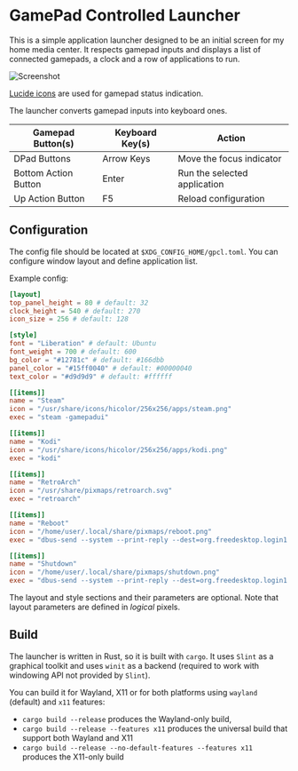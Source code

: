 # GamePad Controlled Launcher

This is a simple application launcher designed to be an initial screen for my home media center.
It respects gamepad inputs and displays a list of connected gamepads,
a clock and a row of applications to run.

![Screenshot](screenshot.png)

[Lucide icons](https://lucide.dev/) are used for gamepad status indication.

The launcher converts gamepad inputs into keyboard ones.

| Gamepad Button(s)    | Keyboard Key(s) | Action                       |
|----------------------|-----------------|------------------------------|
| DPad Buttons         | Arrow Keys      | Move the focus indicator     |
| Bottom Action Button | Enter           | Run the selected application |
| Up Action Button     | F5              | Reload configuration         |

## Configuration

The config file should be located at `$XDG_CONFIG_HOME/gpcl.toml`.
You can configure window layout and define application list.

Example config:

```toml
[layout]
top_panel_height = 80 # default: 32
clock_height = 540 # default: 270
icon_size = 256 # default: 128

[style]
font = "Liberation" # default: Ubuntu
font_weight = 700 # default: 600
bg_color = "#12781c" # default: #166dbb
panel_color = "#15ff0040" # default: #00000040
text_color = "#d9d9d9" # default: #ffffff

[[items]]
name = "Steam"
icon = "/usr/share/icons/hicolor/256x256/apps/steam.png"
exec = "steam -gamepadui"

[[items]]
name = "Kodi"
icon = "/usr/share/icons/hicolor/256x256/apps/kodi.png"
exec = "kodi"

[[items]]
name = "RetroArch"
icon = "/usr/share/pixmaps/retroarch.svg"
exec = "retroarch"

[[items]]
name = "Reboot"
icon = "/home/user/.local/share/pixmaps/reboot.png"
exec = "dbus-send --system --print-reply --dest=org.freedesktop.login1 /org/freedesktop/login1 org.freedesktop.login1.Manager.Reboot boolean:true"

[[items]]
name = "Shutdown"
icon = "/home/user/.local/share/pixmaps/shutdown.png"
exec = "dbus-send --system --print-reply --dest=org.freedesktop.login1 /org/freedesktop/login1 org.freedesktop.login1.Manager.PowerOff boolean:true"
```

The layout and style sections and their parameters are optional.
Note that layout parameters are defined in _logical_ pixels.

## Build

The launcher is written in Rust, so it is built with `cargo`. It uses `Slint` as a graphical toolkit
and uses `winit` as a backend
(required to work with windowing API not provided by `Slint`).

You can build it for Wayland, X11 or for both platforms using `wayland` (default) and `x11`
features:

- `cargo build --release` produces the Wayland-only build,
- `cargo build --release --features x11` produces the universal build that support both Wayland and
  X11
- `cargo build --release --no-default-features --features x11` produces the X11-only build